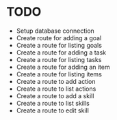 # TODO

- Setup database connection
- Create route for adding a goal
- Create a route for listing goals
- Create a route for adding a task
- Create a route for listing tasks
- Create a route for adding an item
- Create a route for listing items
- Create a route to add action
- Create a route to list actions
- Create a route to add a skill
- Create a route to list skills
- Create a route to edit skill
